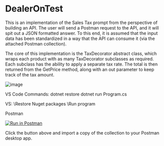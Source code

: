 # DealerOnTest

This is an implementation of the Sales Tax prompt from the perspective of building an API. The user will send a Postman request to the API, and it will spit out a JSON formatted answer. To this end, it is assumed that the input data has been standardized in a way that the API can consume it (via the attached Postman collection).

The core of this implementation is the TaxDecorator abstract class, which wraps each product with as many TaxDecorator subclasses as required. Each subclass has the ability to apply a separate tax rate. The total is then returned from the GetPrice method, along with an out parameter to keep track of the tax amount.

![image](https://user-images.githubusercontent.com/43661059/216128632-b7cb1f1d-c38a-4b87-b0c8-b354dab78911.png)


VS Code Commands:
dotnet restore
dotnet run Program.cs

VS:
\Restore Nuget packages
\Run program

Postman

[![Run in Postman](https://run.pstmn.io/button.svg)](https://app.getpostman.com/run-collection/7428663-ae4fc273-9b93-4c52-999c-7e1e87ed3c4c?action=collection%2Ffork&collection-url=entityId%3D7428663-ae4fc273-9b93-4c52-999c-7e1e87ed3c4c%26entityType%3Dcollection%26workspaceId%3Daa99e921-248f-480f-8f24-46181bf82a7a)

Click the button above and import a copy of the collection to your Postman desktop app.
